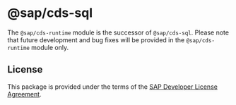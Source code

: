 # @sap/cds-sql

The `@sap/cds-runtime` module is the successor of `@sap/cds-sql`. Please note that future development and bug fixes will be provided in the `@sap/cds-runtime` module only.

## License
This package is provided under the terms of the [SAP Developer License Agreement](https://tools.hana.ondemand.com/developer-license-3.1.txt).
